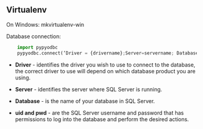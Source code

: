 ## Virtualenv

On Windows: 
    mkvirtualenv-win

Database connection:

```python
    import pypyodbc
    pypyodbc.connect(‘Driver = {drivername};Server=servername; Database=databaseName; uid=username;pwd=password')
```

  - **Driver** - identifies the driver you wish to use to connect to the database, the correct driver to use will depend on which database product you are using.
  
  - **Server** - identifies the server where SQL Server is running.
  
  - **Database** - is the name of your database in SQL Server.
  
  - **uid and pwd** - are the SQL Server username and password that has permissions to log into the database and perform the desired actions.
